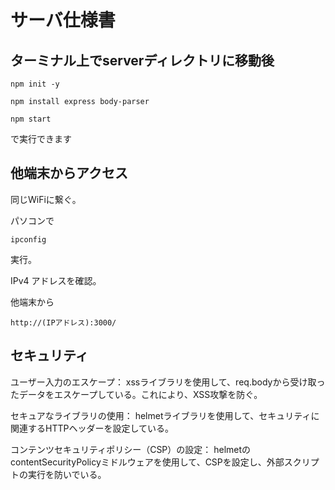 # サーバ仕様書
## ターミナル上でserverディレクトリに移動後

```
npm init -y

npm install express body-parser

npm start 
```

で実行できます　

## 他端末からアクセス

 同じWiFiに繋ぐ。

パソコンで
```
ipconfig
```
実行。

IPv4 アドレスを確認。

他端末から
```
http://(IPアドレス):3000/
```

## セキュリティ
ユーザー入力のエスケープ：
xssライブラリを使用して、req.bodyから受け取ったデータをエスケープしている。これにより、XSS攻撃を防ぐ。

セキュアなライブラリの使用：
helmetライブラリを使用して、セキュリティに関連するHTTPヘッダーを設定している。

コンテンツセキュリティポリシー（CSP）の設定：
helmetのcontentSecurityPolicyミドルウェアを使用して、CSPを設定し、外部スクリプトの実行を防いでいる。
